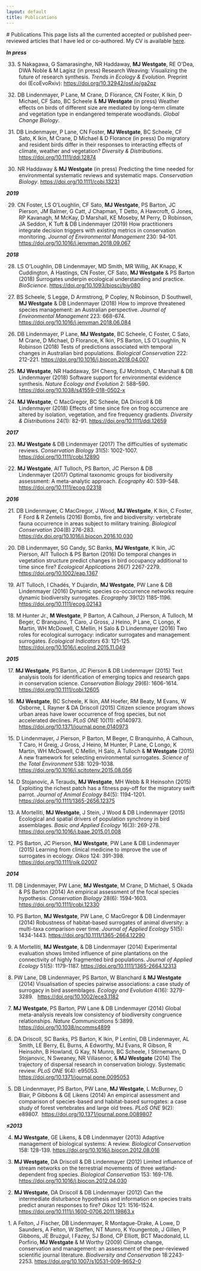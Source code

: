 ```yaml
---
layout: default
title: Publications
---
```

<head>
  <!-- Global site tag (gtag.js) - Google Analytics -->
  <script async src="https://www.googletagmanager.com/gtag/js?id=UA-121833450-1"></script>
  <script>
    window.dataLayer = window.dataLayer || [];
    function gtag(){dataLayer.push(arguments);}
    gtag('js', new Date());

    gtag('config', 'UA-121833450-1');
  </script>
</head>
<script type='text/javascript' src='https://d1bxh8uas1mnw7.cloudfront.net/assets/embed.js'></script>
# Publications
This page lists all the currented accepted or published peer-reviewed articles that I have led or co-authored. My CV is available <a href="/pages/cv.html">here</a>.<br>

<em><b>In press</b></em>
<p style="margin-left: .35in; text-indent: -.3in;">
  33. S Nakagawa, G Samarasinghe, NR Haddaway, <b>MJ Westgate</b>, RE O'Dea, DWA Noble & M Lagisz (in press) Research Weaving: Visualizing the future of research synthesis. <em>Trends in Ecology & Evolution</em>. Preprint doi (EcoEvoRxiv):
  <a href="https://doi.org/10.32942/osf.io/ga2qz"
    target="_blank"
    rel="noopener"
    >https://doi.org/10.32942/osf.io/ga2qz
  </a>
  <span style="margin-left: 2.5em">
    <a href="/assets/docs/pubs/2018_Nakagawa_EcoEvoRxiv_preprint.pdf"
      target="_blank"
      title="PDF">
      <i class="fa fa-file-pdf-o fa-lg" style="color:#727272"></i>
    </a>
  </span>
</p>
<p style="margin-left: .35in; text-indent: -.3in;">
  32. DB Lindenmayer, P Lane, M Crane, D Florance, CN Foster, K Ikin, D Michael, CF Sato, BC Scheele & <b>MJ Westgate</b> (in press) Weather effects on birds of different size are mediated by long-term climate and vegetation type in endangered temperate woodlands. <em>Global Change Biology</em>.
</p>
<p style="margin-left: .35in; text-indent: -.3in;">
  31. DB Lindenmayer, P Lane, CN Foster, <b>MJ Westgate</b>, BC Scheele, CF Sato, K Ikin, M Crane, D Michael & D Florance (in press) Do migratory and resident birds differ in their responses to interacting effects of climate, weather and vegetation? <em>Diversity & Distributions</em>. <a href="https://doi.org/10.1111/ddi.12874"
    target="_blank"
    rel="noopener"
    >https://doi.org/10.1111/ddi.12874
  </a>
</p>
<p style="margin-left: .35in; text-indent: -.3in;">
  30. NR Haddaway & <b>MJ Westgate</b> (in press) Predicting the time needed for environmental systematic reviews and systematic maps. <em>Conservation Biology</em>.
  <a href="https://doi.org/10.1111/cobi.13231"
    target="_blank"
    rel="noopener"
    >https://doi.org/10.1111/cobi.13231
  </a>
  <span
    style="margin-left: 2.5em"
    data-badge-popover="right"
    data-badge-type="4"
    class='altmetric-embed'
    data-doi="10.1111/cobi.13231">
  </span>
</p>

<em><b>2019</b></em>
<p style="margin-left: .35in; text-indent: -.3in;">
  29. CN Foster, LS O'Loughlin, CF Sato, <b>MJ Westgate</b>, PS Barton, JC Pierson, JM Balmer, G Catt, J Chapman, T Detto, A Hawcroft, G Jones, RP Kavanagh, M McKay, D Marshall, KE Moseby, M Perry, D Robinson, JA Seddon, K Tuft & DB Lindenmayer (2019) How practitioners integrate decision triggers with existing metrics in conservation monitoring. <em>Journal of Environmental Management</em> 230: 94-101.
  <a href="https://doi.org/10.1016/j.jenvman.2018.09.067"
    target="_blank"
    rel="noopener"
    >https://doi.org/10.1016/j.jenvman.2018.09.067
  </a>
  <span
    style="margin-left: 2.5em"
    data-badge-popover="right"
    data-badge-type="4"
    class='altmetric-embed'
    data-doi="10.1016/j.jenvman.2018.09.067">
  </span>
</p>

<em><b>2018</b></em>
<p style="margin-left: .35in; text-indent: -.3in;">
  28. LS O'Loughlin, DB Lindenmayer, MD Smith, MR Willig, AK Knapp, K Cuddington, A Hastings, CN Foster, CF Sato, <b>MJ Westgate</b> & PS Barton (2018) Surrogates underpin ecological understanding and practice. <em>BioScience</em>.
  <a href="https://doi.org/10.1093/biosci/biy080"
    target="_blank"
    rel="noopener"
    >https://doi.org/10.1093/biosci/biy080
  </a>
  <span
    style="margin-left: 2.5em"
    data-badge-popover="right"
    data-badge-type="4"
    class='altmetric-embed'
    data-doi="10.1093/biosci/biy080">
  </span>
</p>
<p style="margin-left: .35in; text-indent: -.3in;">
  27. BS Scheele, S Legge, D Armstrong, P Copley, N Robinson, D Southwell, <b>MJ Westgate</b> & DB Lindenmayer (2018) How to improve threatened species management: an Australian perspective. <em>Journal of Environmental Management</em> 223: 668-674.
  <a href="https://doi.org/10.1016/j.jenvman.2018.06.084"
    target="_blank"
    rel="noopener"
    >https://doi.org/10.1016/j.jenvman.2018.06.084
  </a>
  <span
    style="margin-left: 2.5em"
    data-badge-popover="right"
    data-badge-type="4"
    class='altmetric-embed'
    data-doi="10.1016/j.jenvman.2018.06.084">
  </span>
</p>
<p style="margin-left: .35in; text-indent: -.3in;">
  26. DB Lindenmayer, P Lane, <b>MJ Westgate</b>, BC Scheele, C Foster, C Sato, M Crane, D Michael, D Florance, K Ikin, PS Barton, LS O'Loughlin, N Robinson (2018) Tests of predictions associated with temporal changes in Australian bird populations. <em>Biological Conservation</em> 222: 212-221.
  <a href="https://doi.org/10.1016/j.biocon.2018.04.007"
    target="_blank"
    rel="noopener"
    >https://doi.org/10.1016/j.biocon.2018.04.007
  </a>
  <span
    style="margin-left: 2.5em"
    data-badge-popover="right"
    data-badge-type="4"
    class='altmetric-embed'
    data-doi="10.1016/10.1016/j.biocon.2018.04.007">
  </span>
</p>
<p style="margin-left: .35in; text-indent: -.3in;">
  25. <b>MJ Westgate</b>, NR Haddaway, SH Cheng, EJ McIntosh, C Marshall & DB Lindenmayer (2018) Software support for environmental evidence synthesis. <em>Nature Ecology and Evolution</em> 2: 588–590.
  <a href="https://doi.org/10.1038/s41559-018-0502-x"
    target="_blank"
    rel="noopener"
    >https://doi.org/10.1038/s41559-018-0502-x
  </a>
  <span
    style="margin-left: 2.5em"
    data-badge-popover="right"
    data-badge-type="4"
    class='altmetric-embed'
    data-doi="10.1038/s41559-018-0502-x">
  </span>
</p>
<p style="margin-left: .35in; text-indent: -.3in;">
  24. <b>MJ Westgate</b>, C MacGregor, BC Scheele, DA Driscoll & DB Lindenmayer (2018) Effects of time since fire on frog occurrence are altered by isolation, vegetation, and fire frequency gradients. <em>Diversity & Distributions</em> 24(1): 82-91.
  <a href="https://doi.org/10.1111/ddi.12659"
    target="_blank"
    rel="noopener"
    >https://doi.org/10.1111/ddi.12659
  </a>
  <span
    style="margin-left: 2.5em"
    data-badge-popover="right"
    data-badge-type="4"
    class='altmetric-embed'
    data-doi="10.1111/ddi.12659">
  </span>
</p>
<em><b>2017</b></em>
<p style="margin-left: .35in; text-indent: -.3in;">
  23. <b>MJ Westgate</b> & DB Lindenmayer (2017) The difficulties of systematic reviews. <em>Conservation Biology</em> 31(5): 1002-1007.
  <a href="https://doi.org/10.1111/cobi.12890"
    target="_blank"
    rel="noopener"
    >https://doi.org/10.1111/cobi.12890
  </a>
  <span style="margin-left: 2.5em">
    <a href="/assets/docs/pubs/2017_Westgate_ConsBiol.pdf"
      target="_blank"
      title="PDF">
      <i class="fa fa-file-pdf-o fa-lg" style="color:#727272"></i>
    </a>
  </span>
  <span
    style="margin-left: 1.5em"
    data-badge-popover="right"
    data-badge-type="4"
    class='altmetric-embed'
    data-doi="doi.org/10.1111/cobi.12890">
  </span>
</p>
<p style="margin-left: .35in; text-indent: -.3in;">
  22. <b>MJ Westgate</b>, AIT Tulloch, PS Barton, JC Pierson & DB Lindenmayer (2017) Optimal taxonomic groups for biodiversity assessment: A meta-analytic approach. <em>Ecography</em> 40: 539-548. <a href="https://doi.org/10.1111/ecog.02318"
    target="_blank"
    rel="noopener"
    >https://doi.org/10.1111/ecog.02318
  </a>
  <span style="margin-left: 2.5em">
    <a href="/assets/docs/pubs/2017_Westgate_Ecography.pdf"
      target="_blank"
      title="PDF">
      <i class="fa fa-file-pdf-o fa-lg" style="color:#727272"></i>
    </a>
  </span>
  <span
    style="margin-left: 1.5em"
    data-badge-popover="right"
    data-badge-type="4"
    class='altmetric-embed'
    data-doi="10.1111/ecog.02318">
  </span>
</p>
<em><b>2016</b></em>
<p style="margin-left: .35in; text-indent: -.3in;">
  21. DB Lindenmayer, C MacGregor, J Wood, <b>MJ Westgate</b>, K Ikin, C Foster, F Ford & R Zentelis (2016) Bombs, fire and biodiversity: vertebrate fauna occurrence in areas subject to military training. <em>Biological Conservation</em> 204(B) 276-283.
  <a href="https://dx.doi.org/10.1016/j.biocon.2016.10.030"
    target="_blank"
    rel="noopener"
    >https://dx.doi.org/10.1016/j.biocon.2016.10.030
  </a>
  <span style="margin-left: 2.5em">
    <a href="/assets/docs/pubs/2016_Lindenmayer_BiolCons.pdf"
      target="_blank"
      title="PDF">
      <i class="fa fa-file-pdf-o fa-lg" style="color:#727272"></i>
    </a>
  </span>
  <span
    style="margin-left: 1.5em"
    data-badge-popover="right"
    data-badge-type="4"
    class='altmetric-embed'
    data-doi="10.1016/j.biocon.2016.10.030">
  </span>
</p>
<p style="margin-left: .35in; text-indent: -.3in;">
  20. DB Lindenmayer, SG Candy, SC Banks, <b>MJ Westgate</b>, K Ikin, JC Pierson, AIT Tulloch & PS Barton (2016) Do temporal changes in vegetation structure predict changes in bird occupancy additional to time since fire? <em>Ecological Applications</em> 26(7) 2267-2279.
  <a href="https://doi.org/10.1002/eap.1367"
    target="_blank"
    rel="noopener"
    >https://doi.org/10.1002/eap.1367
  </a>
  <span style="margin-left: 2.5em">
    <a href="/assets/docs/pubs/2016_Lindenmayer_EcolApp.pdf"
      target="_blank"
      title="PDF">
      <i class="fa fa-file-pdf-o fa-lg" style="color:#727272"></i>
    </a>
  </span>
  <span
    style="margin-left: 1.5em"
    data-badge-popover="right"
    data-badge-type="4"
    class='altmetric-embed'
    data-doi="10.1002/eap.1367">
  </span>
</p>
<p style="margin-left: .35in; text-indent: -.3in;">
  19. AIT Tulloch, I Chadés, Y Dujardin, <b>MJ Westgate</b>, PW Lane & DB Lindenmayer (2016) Dynamic species co-occurrence networks require dynamic biodiversity surrogates. <em>Ecography</em> 39(12) 1185-1196. 
  <a href="https://doi.org/10.1111/ecog.02143"
    target="_blank"
    rel="noopener"
    >https://doi.org/10.1111/ecog.02143
  </a>
  <span style="margin-left: 2.5em">
    <a href="/assets/docs/pubs/2016_Tulloch_Ecography.pdf"
      target="_blank"
      title="PDF">
      <i class="fa fa-file-pdf-o fa-lg" style="color:#727272"></i>
    </a>
  </span>
  <span
    style="margin-left: 1.5em"
    data-badge-popover="right"
    data-badge-type="4"
    class='altmetric-embed'
    data-doi="10.1111/ecog.02143">
  </span>
</p>
<p style="margin-left: .35in; text-indent: -.3in;">
  18. M Hunter Jr., <b>M Westgate</b>, P Barton, A Calhoun, J Pierson, A Tulloch, M Beger, C Branquino, T Caro, J Gross, J Heino, P Lane, C Longo, K Martin, WH McDowell, C Mellin, H Salo & D Lindenmayer (2016) Two roles for ecological surrogacy: indicator surrogates and management surrogates. <em>Ecological Indicators </em>63: 121-125. 
  <a href="https://doi.org/10.1016/j.ecolind.2015.11.049"
    target="_blank"
    rel="noopener"
    >https://doi.org/10.1016/j.ecolind.2015.11.049
  </a>
  <span style="margin-left: 2.5em">
    <a href="/assets/docs/pubs/2016_Hunter_EcolInd.pdf"
      target="_blank"
      title="PDF">
      <i class="fa fa-file-pdf-o fa-lg" style="color:#727272"></i>
    </a>
  </span>
  <span
    style="margin-left: 1.5em"
    data-badge-popover="right"
    data-badge-type="4"
    class='altmetric-embed'
    data-doi="10.1016/j.ecolind.2015.11.049">
  </span>
</p>
<em><b>2015</b></em>
<p style="margin-left: .35in; text-indent: -.3in;">
  17. <b>MJ Westgate</b>, PS Barton, JC Pierson & DB Lindenmayer (2015) Text analysis tools for identification of emerging topics and research gaps in conservation science. <em>Conservation Biology</em> 29(6): 1606-1614.
  <a href="https://doi.org/10.1111/cobi.12605"
    target="_blank"
    rel="noopener"
    >https://doi.org/10.1111/cobi.12605
  </a>
  <span style="margin-left: 2.5em">
    <a href="/assets/docs/pubs/2015_Westgate_ConsBiol.pdf"
      target="_blank"
      title="PDF">
      <i class="fa fa-file-pdf-o fa-lg" style="color:#727272"></i>
    </a>
  </span>
  <span
    style="margin-left: 1.5em"
    data-badge-popover="right"
    data-badge-type="4"
    class='altmetric-embed'
    data-doi="10.1111/cobi.12605">
  </span>
</p>
<p style="margin-left: .35in; text-indent: -.3in;">
  16. <b>MJ Westgate</b>, BC Scheele, K Ikin, AM Hoefer, RM Beaty, M Evans, W Osborne, L Rayner & DA Driscoll (2015) Citizen science program shows urban areas have lower occurrence of frog species, but not accelerated declines. <em>PLoS ONE</em> 10(11): e0140973. 
  <a href="https://doi.org/10.1371/journal.pone.0140973"
    target="_blank"
    rel="noopener"
    >https://doi.org/10.1371/journal.pone.0140973
  </a>
  <span style="margin-left: 2.5em">
    <a href="/assets/docs/pubs/2015_Westgate_PLOSone.pdf"
      target="_blank"
      title="PDF">
      <i class="fa fa-file-pdf-o fa-lg" style="color:#727272"></i>
    </a>
  </span>
  <span
    style="margin-left: 1.5em"
    data-badge-popover="right"
    data-badge-type="4"
    class='altmetric-embed'
    data-doi="10.1371/journal.pone.0140973">
  </span>
</p>
<p style="margin-left: .35in; text-indent: -.3in;">
  15. D Lindenmayer, J Pierson, P Barton, M Beger, C Branquinho, A Calhoun, T Caro, H Greig, J Gross, J Heino, M Hunter, P Lane, C Longo, K Martin, WH McDowell, C Mellin, H Salo, A Tulloch & <b>M Westgate</b> (2015) A new framework for selecting environmental surrogates. <em>Science of the Total Environment</em> 538: 1029-1038.
  <a href="https://doi.org/10.1016/j.scitotenv.2015.08.056"
    target="_blank"
    rel="noopener"
    >https://doi.org/10.1016/j.scitotenv.2015.08.056
  </a>
  <span style="margin-left: 2.5em">
    <a href="/assets/docs/pubs/2015_Lindenmayer_STotEn.pdf"
      target="_blank"
      title="PDF">
      <i class="fa fa-file-pdf-o fa-lg" style="color:#727272"></i>
    </a>
  </span>
  <span
    style="margin-left: 1.5em"
    data-badge-popover="right"
    data-badge-type="4"
    class='altmetric-embed'
    data-doi="10.1016/j.scitotenv.2015.08.056">
  </span>
</p>
<p style="margin-left: .35in; text-indent: -.3in;">
  14. D Stojanovic, A Terauds, <b>MJ Westgate</b>, MH Webb & R Heinsohn (2015) Exploiting the richest patch has a fitness pay-off for the migratory swift parrot. <em>Journal of Animal Ecology</em> 84(5): 1194-1201. 
  <a href="https://doi.org/10.1111/1365-2656.12375"
    target="_blank"
    rel="noopener"
    >https://doi.org/10.1111/1365-2656.12375
  </a>
  <span style="margin-left: 2.5em">
    <a href="/assets/docs/pubs/2015_Stojanovic_JAniEcol.pdf"
      target="_blank"
      title="PDF">
      <i class="fa fa-file-pdf-o fa-lg" style="color:#727272"></i>
    </a>
  </span>
  <span
    style="margin-left: 1.5em"
    data-badge-popover="right"
    data-badge-type="4"
    class='altmetric-embed'
    data-doi="10.1111/1365-2656.12375">
  </span>
</p>
<p style="margin-left: .35in; text-indent: -.3in;">
  13. A Mortelliti, <b>MJ Westgate</b>, J Stein, J Wood & DB Lindenmayer (2015) Ecological and spatial drivers of population synchrony in bird assemblages. <em>Basic and Applied Ecology</em> 16(3): 269-278.
  <a href="https://doi.org/10.1016/j.baae.2015.01.008"
    target="_blank"
    rel="noopener"
    >https://doi.org/10.1016/j.baae.2015.01.008
  </a>
  <span style="margin-left: 2.5em">
    <a href="/assets/docs/pubs/2015_Mortelliti_BasicAppEcol.pdf"
      target="_blank"
      title="PDF">
      <i class="fa fa-file-pdf-o fa-lg" style="color:#727272"></i>
    </a>
  </span>
  <span
    style="margin-left: 1.5em"
    data-badge-popover="right"
    data-badge-type="4"
    class='altmetric-embed'
    data-doi="10.1016/j.baae.2015.01.008">
  </span>
</p>
<p style="margin-left: .35in; text-indent: -.3in;">
  12. PS Barton, JC Pierson, <b>MJ Westgate</b>, PW Lane & DB Lindenmayer (2015) Learning from clinical medicine to improve the use of surrogates in ecology. <em>Oikos</em> 124: 391-398.
  <a href="https://doi.org/10.1111/oik.02007"
    target="_blank"
    rel="noopener"
    >https://doi.org/10.1111/oik.02007
  </a>
  <span style="margin-left: 2.5em">
    <a href="/assets/docs/pubs/2015_Barton_JAppEcol.pdf"
      target="_blank"
      title="PDF">
      <i class="fa fa-file-pdf-o fa-lg" style="color:#727272"></i>
    </a>
  </span>
  <span
    style="margin-left: 1.5em"
    data-badge-popover="right"
    data-badge-type="4"
    class='altmetric-embed'
    data-doi="10.1111/oik.02007">
  </span>
</p>
<em><b>2014</b></em>
<p style="margin-left: .35in; text-indent: -.3in;">
  11. DB Lindenmayer, PW Lane, <b>MJ Westgate</b>, M Crane, D Michael, S Okada & PS Barton (2014) An empirical assessment of the focal species hypothesis. <em>Conservation Biology</em> 28(6): 1594-1603. 
  <a href="https://doi.org/10.1111/cobi.12330"
    target="_blank"
    rel="noopener"
    >https://doi.org/10.1111/cobi.12330
  </a>
  <span style="margin-left: 2.5em">
    <a href="/assets/docs/pubs/2014_Lindenmayer_ConsBiol.pdf"
      target="_blank"
      title="PDF">
      <i class="fa fa-file-pdf-o fa-lg" style="color:#727272"></i>
    </a>
  </span>
  <span
    style="margin-left: 1.5em"
    data-badge-popover="right"
    data-badge-type="4"
    class='altmetric-embed'
    data-doi="10.1111/cobi.12330">
  </span>
</p>
<p style="margin-left: .35in; text-indent: -.3in;">
  10. PS Barton, <b>MJ Westgate</b>, PW Lane, C MacGregor & DB Lindenmayer (2014) Robustness of habitat-based surrogates of animal diversity: a multi-taxa comparison over time. <em>Journal of Applied Ecology</em> 51(5): 1434-1443.
  <a href="https://doi.org/10.1111/1365-2664.12290"
    target="_blank"
    rel="noopener"
    >https://doi.org/10.1111/1365-2664.12290
  </a>
  <span style="margin-left: 2.5em">
    <a href="/assets/docs/pubs/Barton_2014_JAppEcol.pdf"
      target="_blank"
      title="PDF">
      <i class="fa fa-file-pdf-o fa-lg" style="color:#727272"></i>
    </a>
  </span>
  <span
    style="margin-left: 1.5em"
    data-badge-popover="right"
    data-badge-type="4"
    class='altmetric-embed'
    data-doi="10.1111/1365-2664.12290">
  </span>
</p>
<p style="margin-left: .35in; text-indent: -.3in;">
  9. A Mortelliti, <b>MJ Westgate</b>, & DB Lindenmayer (2014) Experimental evaluation shows limited influence of pine plantations on the connectivity of highly fragmented bird populations. <em>Journal of Applied Ecology</em> 51(5): 1179-1187.
  <a href="https://doi.org/10.1111/1365-2664.12313"
    target="_blank"
    rel="noopener"
    >https://doi.org/10.1111/1365-2664.12313
  </a>
  <span style="margin-left: 2.5em">
    <a href="/assets/docs/pubs/2014_Mortelliti_JAppEcol.pdf"
      target="_blank"
      title="PDF">
      <i class="fa fa-file-pdf-o fa-lg" style="color:#727272"></i>
    </a>
  </span>
  <span
    style="margin-left: 1.5em"
    data-badge-popover="right"
    data-badge-type="4"
    class='altmetric-embed'
    data-doi="10.1111/1365-2664.12313">
  </span>
</p>
<p style="margin-left: .35in; text-indent: -.3in;">
  8. PW Lane, DB Lindenmayer, PS Barton, W Blanchard & <b>MJ Westgate</b> (2014) Visualisation of species pairwise associations: a case study of surrogacy in bird assemblages. <em>Ecology and Evolution</em> 4(16): 3279-3289.  
  <a href="https://doi.org/10.1002/ece3.1182"
    target="_blank"
    rel="noopener"
    >https://doi.org/10.1002/ece3.1182
  </a>
  <span style="margin-left: 2.5em">
    <a href="/assets/docs/pubs/2014_Lane_EcolEvol.pdf"
      target="_blank"
      title="PDF">
      <i class="fa fa-file-pdf-o fa-lg" style="color:#727272"></i>
    </a>
  </span>
  <span
    style="margin-left: 1.5em"
    data-badge-popover="right"
    data-badge-type="4"
    class='altmetric-embed'
    data-doi="10.1002/ece3.1182">
  </span>
</p>
<p style="margin-left: .35in; text-indent: -.3in;">
  7. <b>MJ Westgate</b>, PS Barton, PW Lane & DB Lindenmayer (2014) Global meta-analysis reveals low consistency of biodiversity congruence relationships. <em>Nature Communications</em> 5:3899.
  <a href="https://doi.org/10.1038/ncomms4899"
    target="_blank"
    rel="noopener"
    >https://doi.org/10.1038/ncomms4899
  </a>
  <span style="margin-left: 2.5em">
    <a href="/assets/docs/pubs/2014_Westgate_NatComm.pdf"
      target="_blank"
      title="PDF">
      <i class="fa fa-file-pdf-o fa-lg" style="color:#727272"></i>
    </a>
  </span>
  <span
    style="margin-left: 1.5em"
    data-badge-popover="right"
    data-badge-type="4"
    class='altmetric-embed'
    data-doi="10.1038/ncomms4899">
  </span>
</p>
<p style="margin-left: .35in; text-indent: -.3in;">
  6. DA Driscoll, SC Banks, PS Barton, K Ikin, P Lentini, DB Lindenmayer, AL Smith, LE Berry, EL Burns, A Edworthy, MJ Evans, R Gibson, R Heinsohn, B Howland, G Kay, N Munro, BC Scheele, I Stirnemann, D Stojanovic, N Sweaney, NR Villasenor, & <b>MJ Westgate</b> (2014) The trajectory of dispersal research in conservation biology. Systematic review. <i>PLoS ONE</i> 9(4): e95053.
  <a href="https://doi.org/10.1371/journal.pone.0095053"
    target="_blank"
    rel="noopener"
    >https://doi.org/10.1371/journal.pone.0095053
  </a>
  <span style="margin-left: 2.5em">
    <a href="/assets/docs/pubs/2014_Driscoll_PLOSone.pdf"
      target="_blank"
      title="PDF">
      <i class="fa fa-file-pdf-o fa-lg" style="color:#727272"></i>
    </a>
  </span>
  <span
    style="margin-left: 1.5em"
    data-badge-popover="right"
    data-badge-type="4"
    class='altmetric-embed'
    data-doi="10.1371/journal.pone.0095053">
  </span>
</p>
<p style="margin-left: .35in; text-indent: -.3in;">
  5. DB Lindenmayer, PS Barton, PW Lane, <b>MJ</b> <b>Westgate</b>, L McBurney, D Blair, P Gibbons & GE Likens (2014) An empirical assessment and comparison of species-based and habitat-based surrogates: a case study of forest vertebrates and large old trees. <i>PLoS ONE</i> 9(2): e89807. 
  <a href="https://doi.org/10.1371/journal.pone.0089807"
    target="_blank"
    rel="noopener"
    >https://doi.org/10.1371/journal.pone.0089807
  </a>
  <span style="margin-left: 2.5em">
    <a href="/assets/docs/pubs/2014_Lindenmayer_PLOSone.pdf"
      target="_blank"
      title="PDF">
      <i class="fa fa-file-pdf-o fa-lg" style="color:#727272"></i>
    </a>
  </span>
  <span
    style="margin-left: 1.5em"
    data-badge-popover="right"
    data-badge-type="4"
    class='altmetric-embed'
    data-doi="10.1371/journal.pone.0089807">
  </span>
</p>
<em><b>≤2013</b></em>
<p style="margin-left: .35in; text-indent: -.3in;">
  4. <b>MJ Westgate</b>, GE Likens, & DB Lindenmayer (2013) Adaptive management of biological systems: A review. <em>Biological Conservation</em> 158: 128-139.
  <a href="https://doi.org/10.1016/j.biocon.2012.08.016"
    target="_blank"
    rel="noopener"
    >https://doi.org/10.1016/j.biocon.2012.08.016
  </a>
  <span style="margin-left: 2.5em">
    <a href="/assets/docs/pubs/2013_Westgate_BiolCons.pdf"
      target="_blank"
      title="PDF">
      <i class="fa fa-file-pdf-o fa-lg" style="color:#727272"></i>
    </a>
  </span>
  <span
    style="margin-left: 1.5em"
    data-badge-popover="right"
    data-badge-type="4"
    class='altmetric-embed'
    data-doi="10.1016/j.biocon.2012.08.016">
  </span>
</p>
<p style="margin-left: .35in; text-indent: -.3in;">
  3. <b>MJ Westgate</b>, DA Driscoll & DB Lindenmayer (2012) Limited influence of stream networks on the terrestrial movements of three wetland-dependent frog species. <em>Biological Conservation</em> 153: 169-176.
  <a href="https://doi.org/10.1016/j.biocon.2012.04.030"
    target="_blank"
    rel="noopener"
    >https://doi.org/10.1016/j.biocon.2012.04.030
  </a>
  <span style="margin-left: 2.5em">
    <a href="/assets/docs/pubs/2012_Westgate_BiolCons.pdf"
      target="_blank"
      title="PDF">
      <i class="fa fa-file-pdf-o fa-lg" style="color:#727272"></i>
    </a>
  </span>
  <span
    style="margin-left: 1.5em"
    data-badge-popover="right"
    data-badge-type="4"
    class='altmetric-embed'
    data-doi="10.1016/j.biocon.2012.04.030">
  </span>
</p>
<p style="margin-left: .35in; text-indent: -.3in;">
  2. <b>MJ Westgate</b>, DA Driscoll & DB Lindenmayer (2012) Can the intermediate disturbance hypothesis and information on species traits predict anuran responses to fire? <em>Oikos</em> 121: 1516-1524.
  <a href="https://doi.org/10.1111/j.1600-0706.2011.19863.x"
    target="_blank"
    rel="noopener"
    >https://doi.org/10.1111/j.1600-0706.2011.19863.x
  </a>
  <span style="margin-left: 2.5em">
    <a href="/assets/docs/pubs/2012_Westgate_Oikos.pdf"
      target="_blank"
      title="PDF">
      <i class="fa fa-file-pdf-o fa-lg" style="color:#727272"></i>
    </a>
  </span>
  <span
    style="margin-left: 1.5em"
    data-badge-popover="right"
    data-badge-type="4"
    class='altmetric-embed'
    data-doi="10.1111/j.1600-0706.2011.19863.x">
  </span>
</p>
<p style="margin-left: .35in; text-indent: -.3in;">
  1. A Felton, J Fischer, DB Lindenmayer, R Montague-Drake, A Lowe, D Saunders, A Felton, W Steffen, NT Munro, K Youngentob, J Gillen, P Gibbons, JE Bruzgul, I Fazey, SJ Bond, CP Elliott, BCT Macdonald, LL Porfirio,<b> MJ Westgate</b> & M Worthy (2009) Climate change, conservation and management: an assessment of the peer-reviewed scientific journal literature. <em>Biodiversity and Conservation</em> 18:2243-2253.
  <a href="https://doi.org/10.1007/s10531-009-9652-0"
    target="_blank"
    rel="noopener"
    >https://doi.org/10.1007/s10531-009-9652-0
  </a>
  <span style="margin-left: 2.5em">
    <a href="/assets/docs/pubs/2009_Felton_BiodivCons.pdf"
      target="_blank"
      title="Westgate et al. 2012 PDF">
        <i class="fa fa-file-pdf-o fa-lg" style="color:#727272"></i>
    </a>
  </span>
  <span
    style="margin-left: 1.5em"
    data-badge-popover="right"
    data-badge-type="4"
    class='altmetric-embed'
    data-doi="10.1007/s10531-009-9652-0">
  </span>
</p>
